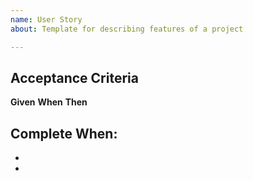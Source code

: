 ```yaml
---
name: User Story
about: Template for describing features of a project

---
```


## Acceptance Criteria

**Given** 
**When** 
**Then** 


## Complete When:

* 
* 